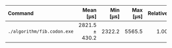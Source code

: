 | Command | Mean [µs] | Min [µs] | Max [µs] | Relative |
|:---|---:|---:|---:|---:|
| `./algorithm/fib.codon.exe` | 2821.5 ± 430.2 | 2322.2 | 5565.5 | 1.00 |
